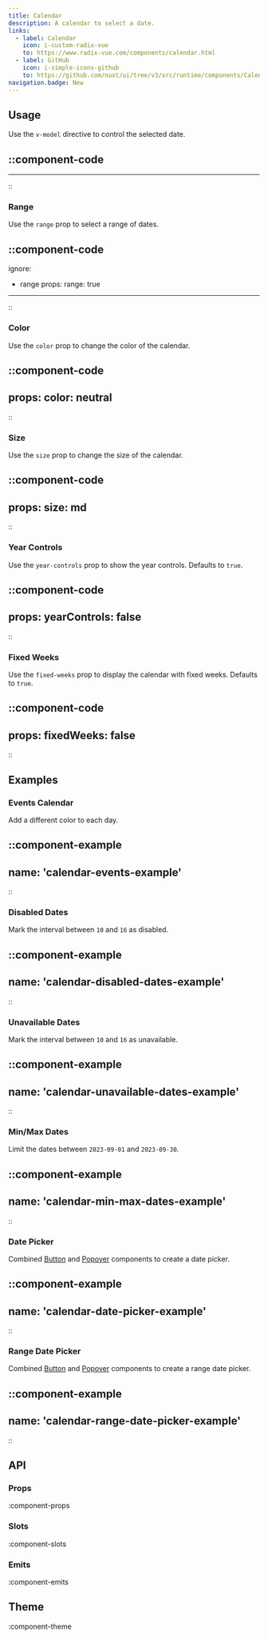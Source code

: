 ```yaml
---
title: Calendar
description: A calendar to select a date.
links:
  - label: Calendar
    icon: i-custom-radix-vue
    to: https://www.radix-vue.com/components/calendar.html
  - label: GitHub
    icon: i-simple-icons-github
    to: https://github.com/nuxt/ui/tree/v3/src/runtime/components/Calendar.vue
navigation.badge: New
---
```


## Usage

Use the `v-model` directive to control the selected date.

::component-code
---
---
::

### Range

Use the `range` prop to select a range of dates.

::component-code
---
ignore:
  - range
props:
  range: true
---
::

### Color

Use the `color` prop to change the color of the calendar.

::component-code
---
props:
  color: neutral
---
::

### Size

Use the `size` prop to change the size of the calendar.

::component-code
---
props:
  size: md
---
::

### Year Controls

Use the `year-controls` prop to show the year controls. Defaults to `true`.

::component-code
---
props:
  yearControls: false
---
::

### Fixed Weeks

Use the `fixed-weeks` prop to display the calendar with fixed weeks. Defaults to `true`.

::component-code
---
props:
  fixedWeeks: false
---
::

## Examples

### Events Calendar

Add a different color to each day.

::component-example
---
name: 'calendar-events-example'
---
::

### Disabled Dates

Mark the interval between `10` and `16` as disabled.

::component-example
---
name: 'calendar-disabled-dates-example'
---
::

### Unavailable Dates

Mark the interval between `10` and `16` as unavailable.

::component-example
---
name: 'calendar-unavailable-dates-example'
---
::

### Min/Max Dates

Limit the dates between `2023-09-01` and `2023-09-30`.

::component-example
---
name: 'calendar-min-max-dates-example'
---
::

### Date Picker

Combined [Button](/components/button) and [Popover](/components/popover) components to create a date picker.

::component-example
---
name: 'calendar-date-picker-example'
---
::

### Range Date Picker

Combined [Button](/components/button) and [Popover](/components/popover) components to create a range date picker.

::component-example
---
name: 'calendar-range-date-picker-example'
---
::

## API

### Props

:component-props

### Slots

:component-slots

### Emits

:component-emits

## Theme

:component-theme
